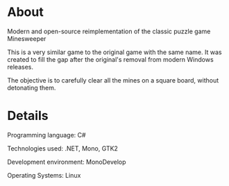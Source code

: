 # About

Modern and open-source reimplementation of the classic puzzle game Minesweeper

This is a very similar game to the original game with the same name. It was created to fill the gap after the original's removal from modern Windows releases. 

The objective is to carefully clear all the mines on a square board, without detonating them.

# Details

Programming language: C#

Technologies used: .NET, Mono, GTK2

Development environment: MonoDevelop

Operating Systems: Linux

